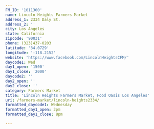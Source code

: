 ```yaml
---
FM_ID: '1011300'
name: Lincoln Heights Farmers Market
address_1: 2334 Daly St.
address_2: ''
city: Los Angeles
state: California
zipcode: '90031'
phone: (323)437-0203
latitude: '34.0729'
longitude: '-118.2152'
website: 'https://www.facebook.com/LincolnHeightsCFM/'
daycode1: Wed
day1_open: '1500'
day1_close: '2000'
daycode2: ''
day2_open: ''
day2_close: ''
category: Farmers Market
title: 'Lincoln Heights Farmers Market, Food Oasis Los Angeles'
uri: /farmers-market/lincoln-heights2334/
formatted_daycode1: Wednesday
formatted_day1_open: 3pm
formatted_day1_close: 8pm

---
```


